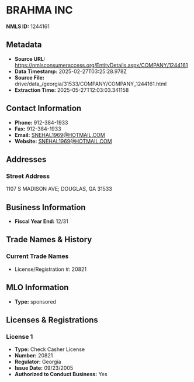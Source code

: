 # BRAHMA INC

**NMLS ID:** 1244161

## Metadata
- **Source URL:** https://nmlsconsumeraccess.org/EntityDetails.aspx/COMPANY/1244161
- **Data Timestamp:** 2025-02-27T03:25:28.978Z
- **Source File:** drive/data_/georgia/31533/COMPANY/COMPANY_1244161.html
- **Extraction Time:** 2025-05-27T12:03:03.341158

## Contact Information
- **Phone:** 912-384-1933
- **Fax:** 912-384-1933
- **Email:** SNEHAL1969@HOTMAIL.COM
- **Website:** SNEHAL1969@HOTMAIL.COM

## Addresses
### Street Address
1107 S MADISON AVE; DOUGLAS, GA 31533

## Business Information
- **Fiscal Year End:** 12/31

## Trade Names & History
### Current Trade Names
- License/Registration #: 20821

## MLO Information
- **Type:** sponsored

## Licenses & Registrations

### License 1
- **Type:** Check Casher License
- **Number:** 20821
- **Regulator:** Georgia
- **Issue Date:** 09/23/2005
- **Authorized to Conduct Business:** Yes
